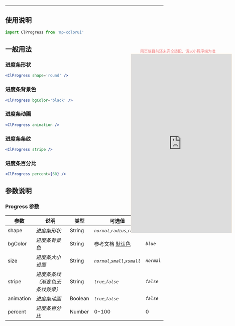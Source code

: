****

## 使用说明

```jsx
import ClProgress from 'mp-colorui'
```



## 一般用法

### 进度条形状

```jsx
<ClProgress shape='round' />
```

### 进度条背景色

```jsx
<ClProgress bgColor='black' />
```

### 进度条动画

```jsx
<ClProgress animation />
```

### 进度条条纹

```jsx
<ClProgress stripe />
```

### 进度条百分比

```jsx
<ClProgress percent={60} />
```



## 参数说明

### Progress 参数

| 参数      | 说明                             | 类型    | 可选值                          | 默认值     |
| --------- | -------------------------------- | ------- | ------------------------------- | ---------- |
| shape     | *进度条形状*                     | String  | *`normal`*,*`radius`*,*`round`* | *`normal`* |
| bgColor   | *进度条背景色*                   | String  | 参考文档 [默认色](/home/color)  | *`blue`*   |
| size      | *进度条大小设置*                 | String  | *`normal`*,*`small`*,*`xsmall`* | *`normal`* |
| stripe    | *进度条条纹（渐变色无条纹效果）* | String  | *`true`*,*`false`*              | *`false`*  |
| animation | *进度条动画*                     | Boolean | *`true`*,*`false`*              | *`false`*  |
| percent   | *进度条百分比*                   | Number  | 0-100                           | 0          |


<div style="position: fixed; right:10px; top: 5%">
<div style="width: 300px; color: lightcoral; font-size: 12px; word-break: break-all; white-space: normal; display: flex;justify-content: center">网页端目前还未完全适配，请以小程序端为准</div>
<iframe style="border: 1px solid antiquewhite" src="https://118.25.36.24/#/pages/components/progress/index" height="568" width="320"></iframe>
</div>
